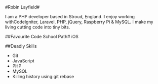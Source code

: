 #Robin Layfield#

I am a PHP developer based in Stroud, England. I enjoy working withCodeIgniter, Laravel, PHP, jQuery, Raspberry Pi & MySQL. I make my living cutting code into tiny bits.

##Favourite Code School Path#
iOS

##Deadly Skills
* Git
* JavaScript
* PHP
* MySQL
* Killing history using git rebase

